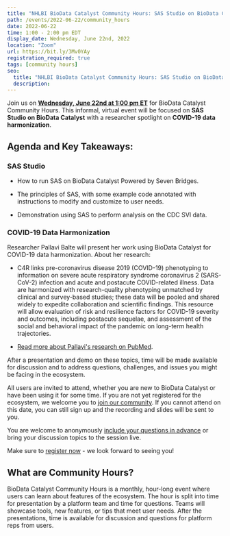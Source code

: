 ```yaml
---
title: "NHLBI BioData Catalyst Community Hours: SAS Studio on BioData Catalyst and COVID-19 Data Harmonization"
path: /events/2022-06-22/community_hours
date: 2022-06-22
time: 1:00 - 2:00 pm EDT
display_date: Wednesday, June 22nd, 2022
location: "Zoom"
url: https://bit.ly/3Mv0YAy
registration_required: true
tags: [community hours]
seo:
  title: "NHLBI BioData Catalyst Community Hours: SAS Studio on BioData Catalyst and COVID-19 Data Harmonization"
  description:
---
```


Join us on **[Wednesday, June 22nd at 1:00 pm ET](https://bit.ly/3Mv0YAy)** for BioData Catalyst Community Hours. This informal, virtual event  will be focused on **SAS Studio on BioData Catalyst** with a researcher spotlight on **COVID-19 data harmonization**.

## Agenda and Key Takeaways:

### SAS Studio

-   How to run SAS on BioData Catalyst Powered by Seven Bridges.

-   The principles of SAS, with some example code annotated with instructions to modify and customize to user needs.

-   Demonstration using SAS to perform analysis on the CDC SVI data.

### COVID-19 Data Harmonization

Researcher Pallavi Balte will present her work using BioData Catalyst for COVID-19 data harmonization. About her research: 

-   C4R links pre-coronavirus disease 2019 (COVID-19) phenotyping to information on severe acute respiratory syndrome coronavirus 2 (SARS-CoV-2) infection and acute and postacute COVID-related illness. Data are harmonized with research-quality phenotyping unmatched by clinical and survey-based studies; these data will be pooled and shared widely to expedite collaboration and scientific findings. This resource will allow evaluation of risk and resilience factors for COVID-19 severity and outcomes, including postacute sequelae, and assessment of the social and behavioral impact of the pandemic on long-term health trajectories.

-   [Read more about Pallavi's research on PubMed](https://pubmed.ncbi.nlm.nih.gov/35279711/).

After a presentation and demo on these topics, time will be made available for discussion and to address questions, challenges, and issues you might be facing in the ecosystem.

All users are invited to attend, whether you are new to BioData Catalyst or have been using it for some time. If you are not yet registered for the ecosystem, we welcome you to [join our community](https://biodatacatalyst.nhlbi.nih.gov/contact/ecosystem). If you cannot attend on this date, you can still sign up and the recording and slides will be sent to you.

You are welcome to anonymously [include your questions in advance](https://forms.gle/JpNWQbLXoxzro5zi9) or bring your discussion topics to the session live.

Make sure to [register now](https://bit.ly/3Mv0YAy) - we look forward to seeing you!

## What are Community Hours?

BioData Catalyst Community Hours is a monthly, hour-long event where users can learn about features of the ecosystem. The hour is split into time for presentation by a platform team and time for questions. Teams will showcase tools, new features, or tips that meet user needs. After the presentations, time is available for discussion and questions for platform reps from users.